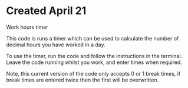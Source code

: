 # Created April 21
Work hours timer

This code is runs a timer which can be used to calculate the number of 
decimal hours you have worked in a day.

To use the timer, run the code and follow the instructions in the terminal.
Leave the code running whilst you work, and enter times when required.

Note, this current version of the code only accepts 0 or 1 break times,
if break times are entered twice then the first will be overwritten. 
